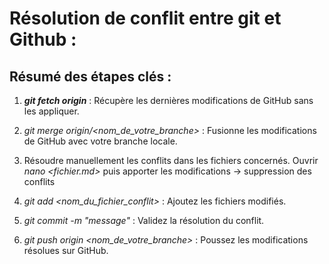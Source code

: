 # Résolution de conflit entre git et Github  : 

## Résumé des étapes clés :
1.	**_git fetch origin_** : Récupère les dernières modifications de GitHub sans les appliquer.

2.	*git merge origin/<nom_de_votre_branche>* : Fusionne les modifications de GitHub avec votre branche locale.

3.	Résoudre manuellement les conflits dans les fichiers concernés. Ouvrir *_nano <fichier.md>_* puis apporter les modifications -> suppression des conflits

4.	*_git add <nom_du_fichier_conflit>_* : Ajoutez les fichiers modifiés.

5.	_*git commit -m "message"*_ : Validez la résolution du conflit.

6.	*_git push origin <nom_de_votre_branche>_* : Poussez les modifications résolues sur GitHub.

